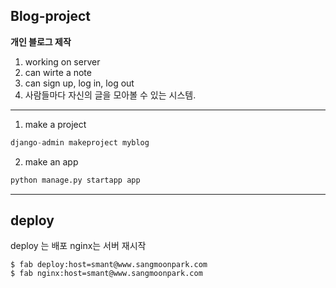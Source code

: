 ## Blog-project
**개인 블로그 제작**
1. working on server
2. can wirte a note  
3. can sign up, log in, log out
4. 사람들마다 자신의 글을 모아볼 수 있는 시스템.
  





-------------
1. make a project  
```python
django-admin makeproject myblog
```

2. make an app
```python
python manage.py startapp app
```
---------

## deploy
deploy 는 배포
nginx는 서버 재시작
```
$ fab deploy:host=smant@www.sangmoonpark.com
$ fab nginx:host=smant@www.sangmoonpark.com
```
